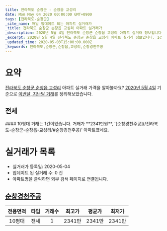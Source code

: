 ```yaml
---
title: 전라북도 순창군 - 순창읍 교성리
date: Mon May 04 2020 00:00:00 GMT+0900
tags: [전라북도-순창군]
_site_name: 매일 업데이트 되는 아파트 실거래가
_title: 전라북도 순창군 순창읍 교성리 아파트 실거래가
_description: 2020년 5월 4일 전라북도 순창군 순창읍 교성리 아파트 실거래 정보입니다. 1건 아파트 정보가 있습니다.
_excerpt: 2020년 5월 4일 전라북도 순창군 순창읍 교성리 아파트 실거래 정보입니다. 1건 아파트 정보가 있습니다.
_updated_time: 2020-05-03T15:00:00.000Z
_keywords: 전라북도,순창군,순창읍,교성리,순창경천주공
---
```





# 요약
<ins>전라북도 순창군 순창읍 교성리</ins> 아파트 실거래 가격을 알아볼까요? <ins>2020년 5월 4일</ins> 기준으로 <ins>이번달, 지난달 거래</ins>를 정리해보았습니다.

## 전세
<div class="container">
<div class="twelve columns" markdown="1">
#### 10평대
거래는 1건이었습니다. 거래가 **2341만원**, '[순창경천주공](/전라북도-순창군-순창읍-교성리/#순창경천주공)' 아파트였네요.
</div>
</div>



# 실거래가 목록
- 실거래가 등록일: 2020-05-04
- 업데이트 된 실거래 수: 0 건
- 아파트명을 클릭하면 외부 검색 페이지로 연결됩니다.

## [순창경천주공](#순창경천주공)

|전용면적|타입|거래수|최고가|평균가|최저가|
|:---:|:---:|:---:|:---:|:---:|:---:|
|10평대|<span class="deal-type-2">전세</span>|1|2341만|2341만|2341만|

<br/>



